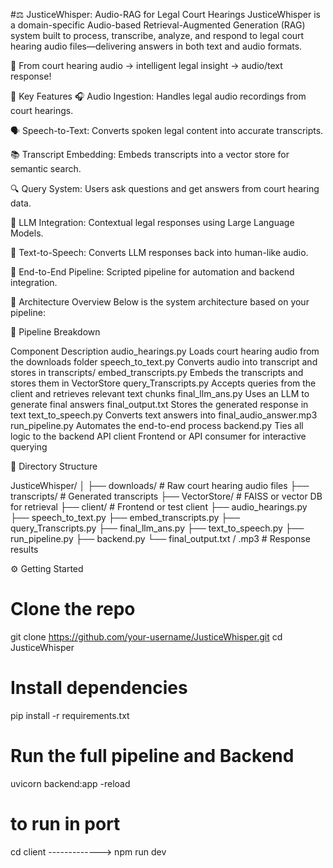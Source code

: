 #⚖️ JusticeWhisper: Audio-RAG for Legal Court Hearings
JusticeWhisper is a domain-specific Audio-based Retrieval-Augmented Generation (RAG) system built to process, transcribe, analyze, and respond to legal court hearing audio files—delivering answers in both text and audio formats.

🚀 From court hearing audio → intelligent legal insight → audio/text response!

📌 Key Features
🎧 Audio Ingestion: Handles legal audio recordings from court hearings.

🗣️ Speech-to-Text: Converts spoken legal content into accurate transcripts.

📚 Transcript Embedding: Embeds transcripts into a vector store for semantic search.

🔍 Query System: Users ask questions and get answers from court hearing data.

🤖 LLM Integration: Contextual legal responses using Large Language Models.

🔁 Text-to-Speech: Converts LLM responses back into human-like audio.

🔄 End-to-End Pipeline: Scripted pipeline for automation and backend integration.

🧩 Architecture Overview
Below is the system architecture based on your pipeline:


🔄 Pipeline Breakdown

Component	Description
audio_hearings.py	Loads court hearing audio from the downloads folder
speech_to_text.py	Converts audio into transcript and stores in transcripts/
embed_transcripts.py	Embeds the transcripts and stores them in VectorStore
query_Transcripts.py	Accepts queries from the client and retrieves relevant text chunks
final_llm_ans.py	Uses an LLM to generate final answers
final_output.txt	Stores the generated response in text
text_to_speech.py	Converts text answers into final_audio_answer.mp3
run_pipeline.py	Automates the end-to-end process
backend.py	Ties all logic to the backend API
client	Frontend or API consumer for interactive querying

📁 Directory Structure

JusticeWhisper/
│
├── downloads/                  # Raw court hearing audio files
├── transcripts/                # Generated transcripts
├── VectorStore/                # FAISS or vector DB for retrieval
├── client/                     # Frontend or test client
├── audio_hearings.py
├── speech_to_text.py
├── embed_transcripts.py
├── query_Transcripts.py
├── final_llm_ans.py
├── text_to_speech.py
├── run_pipeline.py
├── backend.py
└── final_output.txt / .mp3    # Response results

⚙️ Getting Started
# Clone the repo
git clone https://github.com/your-username/JusticeWhisper.git
cd JusticeWhisper

# Install dependencies
pip install -r requirements.txt

# Run the full pipeline and Backend
uvicorn backend:app -reload

# to run in port
cd client   -------------> 
npm run dev

